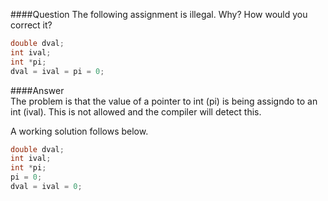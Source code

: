 ####Question
The following assignment is illegal. Why? How would you correct it?  
```cpp
double dval;
int ival;
int *pi;
dval = ival = pi = 0;
```
####Answer  
The problem is that the value of a pointer to int (pi) is being assigndo to an int (ival). This is not allowed and the compiler will detect this.  

A working solution follows below.  
```cpp
double dval;
int ival;
int *pi;
pi = 0;
dval = ival = 0;
```
